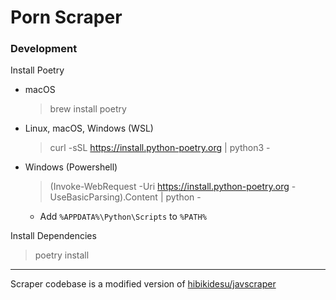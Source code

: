 # Porn Scraper

### Development
Install Poetry

- macOS
  > brew install poetry

- Linux, macOS, Windows (WSL)
  > curl -sSL https://install.python-poetry.org | python3 -

- Windows (Powershell)
  > (Invoke-WebRequest -Uri https://install.python-poetry.org -UseBasicParsing).Content | python -
  - Add `%APPDATA%\Python\Scripts` to `%PATH%`


Install Dependencies
> poetry install

---

Scraper codebase is a modified version of [hibikidesu/javscraper](https://github.com/hibikidesu/javscraper)
